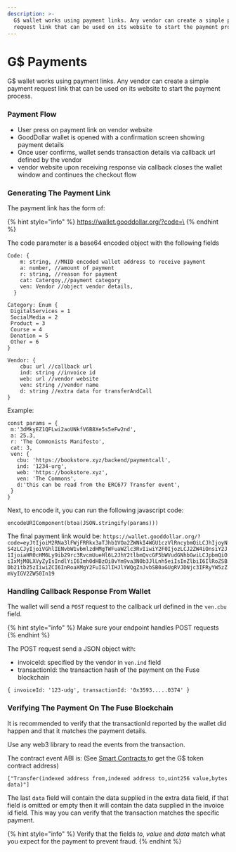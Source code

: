 ```yaml
---
description: >-
  G$ wallet works using payment links. Any vendor can create a simple payment
  request link that can be used on its website to start the payment process.
---
```


# G$ Payments

G$ wallet works using payment links. Any vendor can create a simple payment request link that can be used on its website to start the payment process.

### Payment Flow

* User press on payment link on vendor website
* GoodDollar wallet is opened with a confirmation screen showing payment details
* Once user confirms, wallet sends transaction details via callback url defined by the vendor
* vendor website upon receiving response via callback closes the wallet window and continues the checkout flow&#x20;

### Generating The Payment Link

The payment link has the form of:

{% hint style="info" %}
https://wallet.gooddollar.org/?code=\<safebase64encodedparams>
{% endhint %}

The code parameter is a base64 encoded object with the following fields

```
Code: {
    m: string, //MNID encoded wallet address to receive payment
    a: number, //amount of payment
    r: string, //reason for payment
    cat: Catergoy,//payment category
    ven: Vendor //object vendor details,
  }

Category: Enum {
 DigitalServices = 1
 SocialMedia = 2
 Product = 3
 Course = 4
 Donation = 5
 Other = 6
}

Vendor: {
    cbu: url //callback url
    ind: string //invoice id
    web: url //vendor website
    ven: string //vendor name
    d: string //extra data for transferAndCall
}

```

Example:

```
const params = {
 m:'3dMkyEZ1QFLwi2aoUNkfV6B8Xe5s5eFw2nd',
 a: 25.3,
 r: 'The Commonists Manifesto',
 cat: 3,
 ven: {
   cbu: 'https://bookstore.xyz/backend/paymentcall',
   ind: '1234-urg',
   web: 'https://bookstore.xyz',
   ven: 'The Commons',
   d:'this can be read from the ERC677 Transfer event',
 }
}
```

Next, to encode it, you can run the following javascript code:

```
encodeURIComponent(btoa(JSON.stringify(params)))
```

The final payment link would be: `https://wallet.gooddollar.org/?code=eyJtIjoiM2RNa3lFWjFRRkx3aTJhb1VOa2ZWNkI4WGU1czVlRncybmQiLCJhIjoyNS4zLCJyIjoiVGhlIENvbW1vbmlzdHMgTWFuaWZlc3RvIiwiY2F0IjozLCJ2ZW4iOnsiY2J1IjoiaHR0cHM6Ly9ib29rc3RvcmUueHl6L2JhY2tlbmQvcGF5bWVudGNhbGwiLCJpbmQiOiIxMjM0LXVyZyIsIndlYiI6Imh0dHBzOi8vYm9va3N0b3JlLnh5eiIsInZlbiI6IlRoZSBDb21tb25zIiwiZCI6InRoaXMgY2FuIGJlIHJlYWQgZnJvbSB0aGUgRVJDNjc3IFRyYW5zZmVyIGV2ZW50In19`

### Handling Callback Response From Wallet

The wallet will send a `POST` request to the callback url defined in the `ven.cbu` field.

{% hint style="info" %}
Make sure your endpoint handles POST requests
{% endhint %}

The POST request send a JSON object with:

* invoiceId: specified by the vendor in `ven.ind` field
* transactionId: the transaction hash of the payment on the Fuse blockchain

```
{ invoiceId: '123-udg', transactionId: '0x3593.....0374' }
```

### Verifying The Payment On The Fuse Blockchain

It is recommended to verify that the transactionId reported by the wallet did happen and that it matches the payment details.

Use any web3 library to read the events from the transaction.&#x20;

The contract event ABI is: (See [Smart Contracts ](../protocol-v3-documentation/previous-protocol-versions/smart-contracts-guide/#gooddollar-token-gusd)to get the G$ token contract address)

```
["Transfer(indexed address from,indexed address to,uint256 value,bytes data)"]
```

The last `data` field will contain the data supplied in the extra data field, if that field is omitted or empty then it will contain the data supplied in the invoice id field. This way you can verify that the transaction matches the specific payment.

{% hint style="info" %}
Verify that the fields _to_, _value_ and _data_ match what you expect for the payment to prevent fraud.
{% endhint %}
